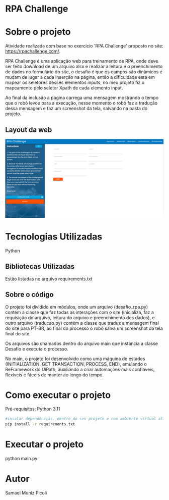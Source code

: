 # RPA Challenge 

# Sobre o projeto

Atividade realizada com base no exercício 'RPA Challenge' proposto no site: https://rpachallenge.com/.

RPA Challenge é uma aplicação web para treinamento de RPA, onde deve ser feito download de um arquivo xlsx e realizar a leitura e o preenchimento de dados no formulário do site, 
o desafio é que os campos são dinâmicos e mudam de lugar a cada inserção na página, então a dificuldade está em mapear os seletores desses elementos inputs,
no meu projeto fiz o mapeamento pelo seletor Xpath de cada elemento input.

Ao final da inclusão a página carrega uma mensagem mostrando o tempo que o robô levou para a execução, nesse momento o robô faz a tradução dessa mensagem e
faz um screenshot da tela, salvando na pasta do projeto.

## Layout da web
![Web 1](https://github.com/Samaelpicoli/RPA_Challenge/blob/main/assets/web1.PNG)

# Tecnologias Utilizadas

Python

## Bibliotecas Utilizadas

Estão listadas no arquivo requirements.txt

## Sobre o código

O projeto foi dividido em módulos, onde um arquivo (desafio_rpa.py) contém a classe que faz todas as interações com o site (inicializa, faz a requisição do arquivo, leitura do arquivo e preenchimento dos dados),
e outro arquivo (traducao.py) contém a classe que traduz a mensagem final do site para PT-BR, ao final do processo o robô salva um screenshot da tela final do site.

Os arquivos são chamados dentro do arquivo main que instância a classe Desafio e executa o processo.

No main, o projeto foi desenvolvido como uma máquina de estados (INITIALIZATION, GET TRANSACTION, PROCESS, END), emulando o ReFramework do UiPath,
auxiliando a criar automações mais confiáveis, flexíveis e fáceis de manter ao longo do tempo.

# Como executar o projeto
Pré-requisitos: Python 3.11

```bash
#insalar dependências, dentro do seu projeto e com ambiente virtual ativo:
pip install -r requirements.txt
```

# Executar o projeto
python main.py

# Autor
Samael Muniz Picoli
